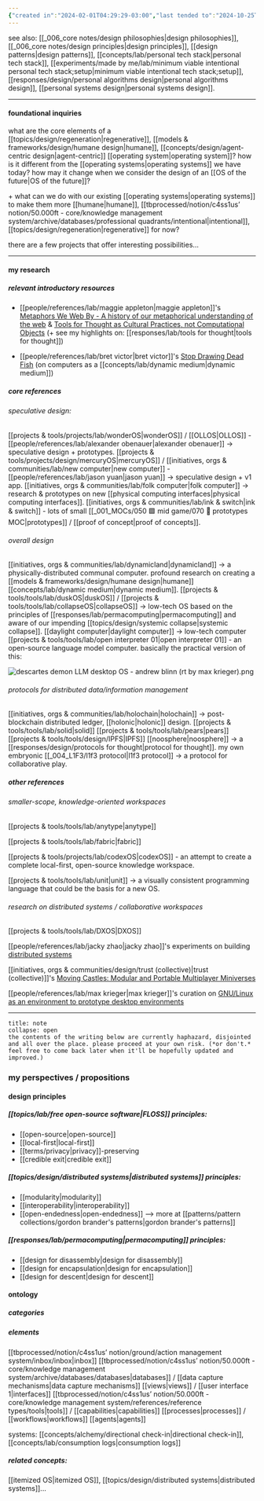 ```yaml
---
{"created in":"2024-02-01T04:29:29-03:00","last tended to":"2024-10-25T13:15:25-03:00","aliases":["future of operating systems","OS of the future","future OS","personal OS"],"tags":["design","lab","systemsdesign","OS","OSdesign","🌿","response","topic"],"notestage":["🌿"],"created":"2024-02-01T04:29:29.476-03:00","updated":"2025-01-24T15:39:35.899-03:00","dg-publish":true,"relevancescore":96,"permalink":"/responses/lab/personal-os-design/","dgPassFrontmatter":true}
---
```


see also: [[_006_core notes/design philosophies\|design philosophies]], [[_006_core notes/design principles\|design principles]], [[design patterns\|design patterns]], [[concepts/lab/personal tech stack\|personal tech stack]], [[experiments/made by me/lab/minimum viable intentional personal tech stack;setup\|minimum viable intentional tech stack;setup]], [[responses/design/personal algorithms design\|personal algorithms design]], [[personal systems design\|personal systems design]].

---
#### foundational inquiries

what are the core elements of a [[topics/design/regeneration\|regenerative]], [[models & frameworks/design/humane design\|humane]], [[concepts/design/agent-centric design\|agent-centric]] [[operating system\|operating system]]? how is it different from the [[operating systems\|operating systems]] we have today? how may it change when we consider the design of an [[OS of the future\|OS of the future]]?

\+ what can we do with our existing [[operating systems\|operating systems]] to make them more [[humane\|humane]], [[tbprocessed/notion/c4ss1us’ notion/50.000ft - core/knowledge management system/archive/databases/professional quadrants/intentional\|intentional]], [[topics/design/regeneration\|regenerative]] for now?

there are a few projects that offer interesting possibilities...

---
#### my research

##### relevant introductory resources

- [[people/references/lab/maggie appleton\|maggie appleton]]'s [Metaphors We Web By - A history of our metaphorical understanding of the web](https://maggieappleton.com/metaphors-web) & [Tools for Thought as Cultural Practices, not Computational Objects](https://maggieappleton.com/tools-for-thought) (+ see my highlights on: [[responses/lab/tools for thought\|tools for thought]])

- [[people/references/lab/bret victor\|bret victor]]'s [Stop Drawing Dead Fish](https://vimeo.com/64895205) (on computers as a [[concepts/lab/dynamic medium\|dynamic medium]])

##### core references

###### speculative design:

[[projects & tools/projects/lab/wonderOS\|wonderOS]] / [[OLLOS\|OLLOS]] - [[people/references/lab/alexander obenauer\|alexander obenauer]] -> speculative design + prototypes.
[[projects & tools/projects/design/mercuryOS\|mercuryOS]] / [[initiatives, orgs & communities/lab/new computer\|new computer]] - [[people/references/lab/jason yuan\|jason yuan]] -> speculative design + v1 app.
[[initiatives, orgs & communities/lab/folk computer\|folk computer]] -> research & prototypes on new [[physical computing interfaces\|physical computing interfaces]].
[[initiatives, orgs & communities/lab/ink & switch\|ink & switch]] - lots of small [[_001_MOCs/050 🟩 mid game/070 🔩 prototypes MOC\|prototypes]] / [[proof of concept\|proof of concepts]].
###### overall design

[[initiatives, orgs & communities/lab/dynamicland\|dynamicland]] -> a physically-distributed communal computer. profound research on creating a [[models & frameworks/design/humane design\|humane]] [[concepts/lab/dynamic medium\|dynamic medium]].
[[projects & tools/tools/lab/duskOS\|duskOS]] / [[projects & tools/tools/lab/collapseOS\|collapseOS]] -> low-tech OS based on the principles of [[responses/lab/permacomputing\|permacomputing]] and aware of our impending [[topics/design/systemic collapse\|systemic collapse]].
[[daylight computer\|daylight computer]] -> low-tech computer
[[projects & tools/tools/lab/open interpreter 01\|open interpreter 01]] - an open-source language model computer. basically the practical version of this:

![descartes demon LLM desktop OS - andrew blinn (rt by max krieger).png](/img/user/images/memes/descartes%20demon%20LLM%20desktop%20OS%20-%20andrew%20blinn%20(rt%20by%20max%20krieger).png)
###### protocols for distributed data/information management

[[initiatives, orgs & communities/lab/holochain\|holochain]] -> post-blockchain distributed ledger, [[holonic\|holonic]] design.
[[projects & tools/tools/lab/solid\|solid]]
[[projects & tools/tools/lab/pears\|pears]]
[[projects & tools/tools/design/IPFS\|IPFS]]
[[noosphere\|noosphere]] -> a [[responses/design/protocols for thought\|protocol for thought]].
my own embryonic [[_004_L1F3/l1f3 protocol\|l1f3 protocol]] -> a protocol for collaborative play.

##### other references

###### smaller-scope, knowledge-oriented workspaces

[[projects & tools/tools/lab/anytype\|anytype]]

[[projects & tools/tools/lab/fabric\|fabric]]

[[projects & tools/projects/lab/codexOS\|codexOS]] - an attempt to create a complete local-first, open-source knowledge workspace.

[[projects & tools/tools/lab/unit\|unit]] -> a visually consistent programming language that could be the basis for a new OS.

###### research on distributed systems / collaborative workspaces

[[projects & tools/tools/lab/DXOS\|DXOS]]

[[people/references/lab/jacky zhao\|jacky zhao]]'s experiments on building [distributed systems](https://jzhao.xyz/thoughts/distributed-systems)

[[initiatives, orgs & communities/design/trust (collective)\|trust (collective)]]'s [Moving Castles: Modular and Portable Multiplayer Miniverses](https://trust.support/feed/moving-castles)

[[people/references/lab/max krieger\|max krieger]]'s curation on [GNU/Linux as an environment to prototype desktop environments](https://a9.io/inquiry/notes/7ccc68c9-07ae-4d2d-bc8f-8299dd6f1c5d/)


---

```ad-warning
title: note
collapse: open
the contents of the writing below are currently haphazard, disjointed and all over the place. please proceed at your own risk. (*or don't.* feel free to come back later when it'll be hopefully updated and improved.)
```
### my perspectives / propositions

#### design principles


<div class="transclusion internal-embed is-loaded"><div class="markdown-embed">




##### [[topics/lab/free open-source software\|FLOSS]] principles:

- [[open-source\|open-source]]
- [[local-first\|local-first]]
- [[terms/privacy\|privacy]]-preserving
- [[credible exit\|credible exit]]
##### [[topics/design/distributed systems\|distributed systems]] principles:

- [[modularity\|modularity]]
- [[interoperability\|interoperability]]
- [[open-endedness\|open-endedness]]
--> more at [[patterns/pattern collections/gordon brander's patterns\|gordon brander's patterns]]
##### [[responses/lab/permacomputing\|permacomputing]] principles:

- [[design for disassembly\|design for disassembly]]
- [[design for encapsulation\|design for encapsulation]]
- [[design for descent\|design for descent]]

</div></div>


#### ontology

##### categories

##### elements
[[tbprocessed/notion/c4ss1us’ notion/ground/action management system/inbox/inbox\|inbox]]
[[tbprocessed/notion/c4ss1us’ notion/50.000ft - core/knowledge management system/archive/databases/databases\|databases]] / [[data capture mechanisms\|data capture mechanisms]]
[[views\|views]] / [[user interface 1\|interfaces]]
[[tbprocessed/notion/c4ss1us’ notion/50.000ft - core/knowledge management system/references/reference types/tools\|tools]] / [[capabilities\|capabilities]]
[[processes\|processes]] / [[workflows\|workflows]]
[[agents\|agents]]

systems: [[concepts/alchemy/directional check-in\|directional check-in]], [[concepts/lab/consumption logs\|consumption logs]]

##### related concepts:

[[itemized OS\|itemized OS]], [[topics/design/distributed systems\|distributed systems]]...
